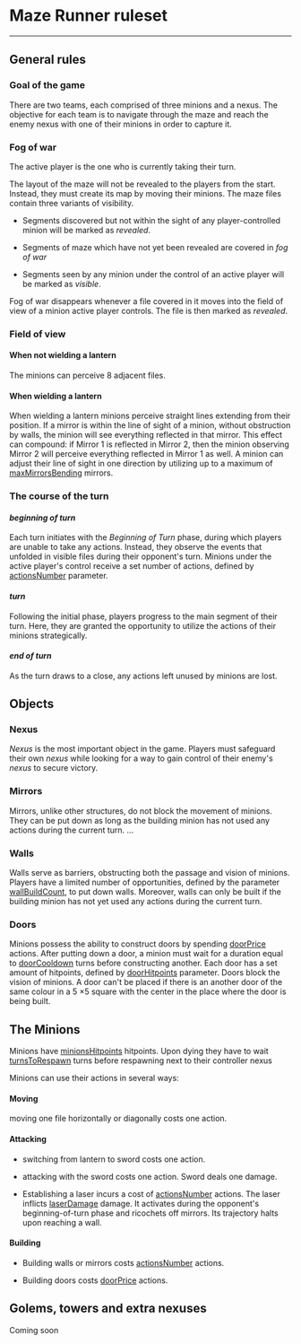 # Maze Runner ruleset

---

## General rules

### Goal of the game

There are two teams, each comprised of three minions and a nexus. The objective for each team is to navigate through the maze and reach the enemy nexus with one of their minions in order to capture it.

### Fog of war

The active player is the one who is currently taking their turn.

The layout of the maze will not be revealed to the players from the start. Instead, they must create its map by moving their minions. The maze files contain three variants of visibility.
<!-- check the grammar above -->
* Segments discovered but not within the sight of any player-controlled minion will be marked as _revealed_.

* Segments of maze which have not yet been revealed are covered in _fog of war_

* Segments seen by any minion under the control of an active player will be marked as _visible_.

Fog of war disappears whenever a file covered in it moves into the field of view of a minion active player controls. The file is then marked as _revealed_.
<!-- TODO: write when does the fog of war disappear -->

### Field of view

#### When not wielding a lantern

The minions can perceive $8$ adjacent files. 


#### When wielding a lantern
When wielding a lantern minions perceive straight lines extending from their position. If a mirror is within the line of sight of a minion, without obstruction by walls, the minion will see everything reflected in that mirror. This effect can compound: if Mirror $1$ is reflected in Mirror $2$, then the minion observing Mirror $2$ will perceive everything reflected in Mirror $1$ as well. A minion can adjust their line of sight in one direction by utilizing up to a maximum of [maxMirrorsBending](./Game%20Parameters.md) mirrors.

### The course of the turn

#### _beginning of turn_

Each turn initiates with the _Beginning of Turn_ phase, during which players are unable to take any actions. Instead, they observe the events that unfolded in visible files during their opponent's turn. Minions under the active player's control receive a set number of actions, defined by [actionsNumber](./Game%20Parameters.md) parameter.

<!-- Maybe in some situations state of _revealed_ files could be observed. For example destroying a door -->

#### _turn_

Following the initial phase, players progress to the main segment of their turn. Here, they are granted the opportunity to utilize the actions of their minions strategically.

#### _end of turn_

As the turn draws to a close, any actions left unused by minions are lost.

<!-- Unless... -->

## Objects

### Nexus

_Nexus_ is the most important object in the game. Players must safeguard their own _nexus_ while looking for a way to gain control of their enemy's _nexus_ to secure victory.
<!-- Insert the structure that spawns alongside the nexus -->

### Mirrors

Mirrors, unlike other structures, do not block the movement of minions. They can be put down as long as the building minion has not used any actions during the current turn. ...

<!-- Write more about the mirrors -->

### Walls 
Walls serve as barriers, obstructing both the passage and vision of minions. Players have a limited number of opportunities, defined by the parameter [wallBuildCount](./Game%20Parameters.md), to put down walls. Moreover, walls can only be built if the building minion has not yet used any actions during the current turn.

<!-- In which file is the wall placed upon building it? -->

### Doors

Minions possess the ability to construct doors by spending [doorPrice](./Game%20Parameters.md) actions. After putting down a door, a minion must wait for a duration equal to [doorCooldown](Game%20Parameters.md) turns before constructing another. Each door has a set amount of hitpoints, defined by [doorHitpoints](./Game%20Parameters.md) parameter. Doors block the vision of minions. A door can't be placed if there is an another door of the same colour in a 5 $\times$5 square with the center in the place where the door is being built.

<!-- Maybe the number of doors that can be built should be limited -->

## The Minions

Minions have [minionsHitpoints](./Game%20Parameters.md) hitpoints. Upon dying they have to wait [turnsToRespawn](./Game%20Parameters.md) turns before respawning next to their controller nexus 

Minions can use their actions in several ways:

#### Moving

moving one file horizontally or diagonally costs one action.

#### Attacking

- switching from lantern to sword costs one action.

- attacking with the sword costs one action. Sword deals one damage.

- Establishing a laser incurs a cost of [actionsNumber](./Game%20Parameters.md) actions. The laser inflicts [laserDamage](./Game%20Parameters.md) damage. It activates during the opponent's beginning-of-turn phase and ricochets off mirrors. Its trajectory halts upon reaching a wall.
 
#### Building

- Building walls or mirrors costs [actionsNumber](./Game%20Parameters.md) actions.

- Building doors costs [doorPrice](./Game%20Parameters.md) actions.


## Golems, towers and extra nexuses

Coming soon